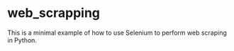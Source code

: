 # web_scrapping
This is a minimal example of how to use Selenium to perform web scraping in Python.
